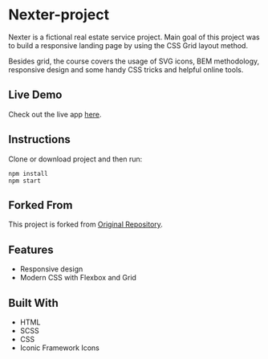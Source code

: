 # Nexter-project
Nexter is a fictional real estate service project. Main goal of this project was to build a responsive landing page by using the CSS Grid layout method.

Besides grid, the course covers the usage of SVG icons, BEM methodology, responsive design and some handy CSS tricks and helpful online tools.

## Live Demo
Check out the live app [here](https://irozaih.github.io/nexter/).

## Instructions

Clone or download project and then run:

```
npm install
npm start
```

## Forked From
This project is forked from [Original Repository](https://github.com/jonasschmedtmann/advanced-css-course/tree/master/Nexter).

## Features
- Responsive design
- Modern CSS with Flexbox and Grid


## Built With
- HTML
- SCSS
- CSS
- Iconic Framework Icons